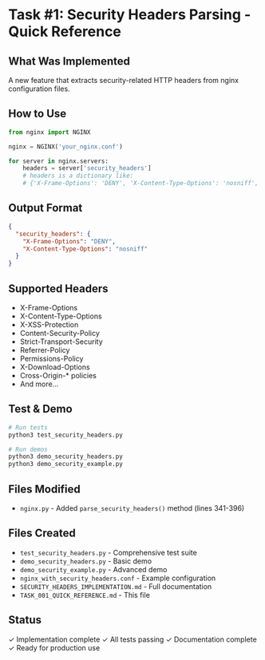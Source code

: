 # Task #1: Security Headers Parsing - Quick Reference

## What Was Implemented

A new feature that extracts security-related HTTP headers from nginx configuration files.

## How to Use

```python
from nginx import NGINX

nginx = NGINX('your_nginx.conf')

for server in nginx.servers:
    headers = server['security_headers']
    # headers is a dictionary like:
    # {'X-Frame-Options': 'DENY', 'X-Content-Type-Options': 'nosniff', ...}
```

## Output Format

```json
{
  "security_headers": {
    "X-Frame-Options": "DENY",
    "X-Content-Type-Options": "nosniff"
  }
}
```

## Supported Headers

- X-Frame-Options
- X-Content-Type-Options
- X-XSS-Protection
- Content-Security-Policy
- Strict-Transport-Security
- Referrer-Policy
- Permissions-Policy
- X-Download-Options
- Cross-Origin-* policies
- And more...

## Test & Demo

```bash
# Run tests
python3 test_security_headers.py

# Run demos
python3 demo_security_headers.py
python3 demo_security_example.py
```

## Files Modified

- `nginx.py` - Added `parse_security_headers()` method (lines 341-396)

## Files Created

- `test_security_headers.py` - Comprehensive test suite
- `demo_security_headers.py` - Basic demo
- `demo_security_example.py` - Advanced demo
- `nginx_with_security_headers.conf` - Example configuration
- `SECURITY_HEADERS_IMPLEMENTATION.md` - Full documentation
- `TASK_001_QUICK_REFERENCE.md` - This file

## Status

✓ Implementation complete
✓ All tests passing
✓ Documentation complete
✓ Ready for production use
